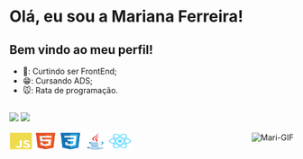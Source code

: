 # Olá, eu sou a Mariana Ferreira!
## Bem vindo ao meu perfil!

- 👀: Curtindo ser FrontEnd;
- 😁: Cursando ADS;
- 🐭: Rata de programação.

<div style="display: inline_block"><br>
  <img height="180cm" src="https://github-readme-stats.vercel.app/api?username=MaFerr31&show_icons=true&theme=tokyonight")/>
  <img height="180cm" src="https://github-readme-stats.vercel.app/api/top-langs/?username=MaFerr31&layout=compact&theme=tokyonight")/>
</div>

<div style="display: inline_block"><br>
  <img align="center" alt="Mari-Js" height="30" width="40" src="https://raw.githubusercontent.com/devicons/devicon/master/icons/javascript/javascript-plain.svg">
  <img align="center" alt="Mari-HTML" height="30" width="40" src="https://raw.githubusercontent.com/devicons/devicon/master/icons/html5/html5-original.svg">
  <img align="center" alt="Mari-CSS" height="30" width="40" src="https://raw.githubusercontent.com/devicons/devicon/master/icons/css3/css3-original.svg">
  <img align="center" alt="Mari-CSS" height="30" width="40" src="https://raw.githubusercontent.com/devicons/devicon/master/icons/java/java-original.svg">
  <img align="center" alt="Mari-CSS" height="30" width="40" src="https://raw.githubusercontent.com/devicons/devicon/master/icons/react/react-original.svg">
  <img align="right" alt ="Mari-GIF" src="https://github.com/MaFerr31/MaFerr31/assets/124800921/84f22edc-15ab-4bd6-ac54-8291b46fe37f">

</div>
  
